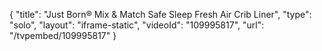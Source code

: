 {
    "title": "Just Born&reg; Mix &amp; Match Safe Sleep Fresh Air Crib Liner",
    "type": "solo",
    "layout": "iframe-static",
    "videoId": "109995817",
    "url": "\/tvpembed\/109995817"
}
